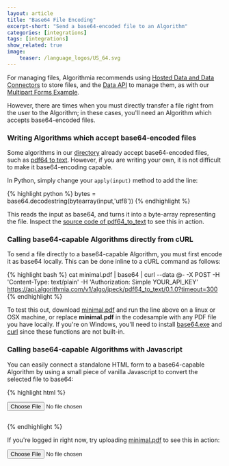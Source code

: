 ```yaml
---
layout: article
title: "Base64 File Encoding"
excerpt-short: "Send a base64-encoded file to an Algorithm"
categories: [integrations]
tags: [integrations]
show_related: true
image:
    teaser: /language_logos/US_64.svg
---
```


For managing files, Algorithmia recommends using [Hosted Data and Data Connectors]({{site.baseurl}}/data) to store files, and the [Data API](https://docs.algorithmia.com#data-api-specification) to manage them, as with our [Multipart Forms Example](./multipartforms).

However, there are times when you must directly transfer a file right from the user to the Algorithm; in these cases, you'll need an Algorithm which accepts base64-encoded files.

### Writing Algorithms which accept base64-encoded files

Some algorithms in our [directory](/algorithms) already accept base64-encoded files, such as [pdf64 to text](https://algorithmia.com/algorithms/jpeck/pdf64_to_text). However, if you are writing your own, it is not difficult to make it base64-encoding capable.

In Python, simply change your `apply(input)` method to add the line:

{% highlight python %}
bytes = base64.decodestring(bytearray(input,'utf8'))
{% endhighlight %}

This reads the input as base64, and turns it into a byte-array representing the file. Inspect the [source code of pdf64_to_text](https://algorithmia.com/algorithms/jpeck/pdf64_to_text/source) to see this in action.

### Calling base64-capable Algorithms directly from cURL

To send a file directly to a base64-capable Algorithm, you must first encode it as base64 locally. This can be done inline to a cURL command as follows:

{% highlight bash %}
cat minimal.pdf | base64 | curl --data @- -X POST -H 'Content-Type: text/plain' -H 'Authorization: Simple YOUR_API_KEY' https://api.algorithmia.com/v1/algo/jpeck/pdf64_to_text/0.1.0?timeout=300
{% endhighlight %}

To test this out, download [minimal.pdf]({{site.baseurl}}/images/language_logos/minimal.pdf) and run the line above on a linux or OSX machine, or replace **minimal.pdf** in the codesample with any PDF file you have locally. If you're on Windows, you'll need to install [base64.exe](https://www.proxoft.com/base64.aspx) and [curl](https://curl.haxx.se/windows/) since these functions are not built-in.

### Calling base64-capable Algorithms with Javascript

You can easily connect a standalone HTML form to a base64-capable Algorithm by using a small piece of vanilla Javascript to convert the selected file to base64:

{% highlight html %}
<form>
  <input type="file" id="file" onchange="loadfile()">
  <pre id="results"></pre>
</form>

<script src="https://algorithmia.com/v1/clients/js/algorithmia-0.2.1.js" type="text/javascript"></script>

<script>

// set up file reader
var reader = new FileReader();
reader.onload = callalgorithm

// get file from file selector and convert to base64
function loadfile() {
  var file = document.querySelector('#file').files[0];
  reader.readAsDataURL(file);
}

// get converted file and send to Algorithm
function callalgorithm() {
  input = reader.result.substr(reader.result.indexOf(',')+1);
  document.querySelector("#results").innerText = "Loading...";
  Algorithmia.client("YOUR_API_KEY")
  .algo("jpeck/pdf64_to_text/0.1.0?timeout=300")
  .pipe(input)
  .then(function(response) {
    var output = response.error? response.error.message:response.result
    document.querySelector("#results").innerText = output;
  });
}

</script>
{% endhighlight %}

If you're logged in right now, try uploading [minimal.pdf]({{site.baseurl}}/images/language_logos/minimal.pdf) to see this in action:

<form>
  <input type="file" id="file" onchange="loadfile()">
  <pre id="results"></pre>
</form>

<script>

// set up file reader
var reader = new FileReader();
reader.onload = callalgorithm

// get file from file selector and convert to base64
function loadfile() {
  var file = document.querySelector('#file').files[0];
  reader.readAsDataURL(file);
}

// get converted file and send to Algorithm
function callalgorithm() {
  input = reader.result.substr(reader.result.indexOf(',')+1);
  document.querySelector("#results").innerText = "Loading...";
  Algorithmia.client("YOUR_API_KEY")
  .algo("jpeck/pdf64_to_text/0.1.0?timeout=300")
  .pipe(input)
  .then(function(response) {
    var output = response.error? response.error.message:response.result
    document.querySelector("#results").innerText = output;
  });
}

</script>
